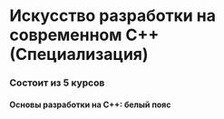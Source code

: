 # Искусство разработки на современном С++ (Специализация)

### Состоит из 5 курсов

#### Основы разработки на C++: белый пояс
